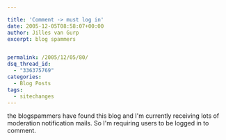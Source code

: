 ```yaml
---

title: 'Comment -> must log in'
date: 2005-12-05T08:58:07+00:00
author: Jilles van Gurp
excerpt: blog spammers


permalink: /2005/12/05/80/
dsq_thread_id:
  - "336375769"
categories:
  - Blog Posts
tags:
  - sitechanges
---
```

the blogspammers have found this blog and I'm currently receiving lots of moderation notification mails. So I'm requiring users to be logged in to comment. 